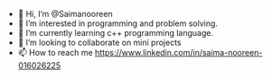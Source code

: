 - 👋 Hi, I’m @Saimanooreen
- 👀 I’m interested in programming and problem solving.
- 🌱 I’m currently learning  c++ programming language.
- 💞️ I’m looking to collaborate on mini projects
- 📫 How to reach me  https://www.linkedin.com/in/saima-nooreen-016026225

<!---
Saimanooreen/Saimanooreen is a ✨ special ✨ repository because its `README.md` (this file) appears on your GitHub profile.
You can click the Preview link to take a look at your changes.
--->
